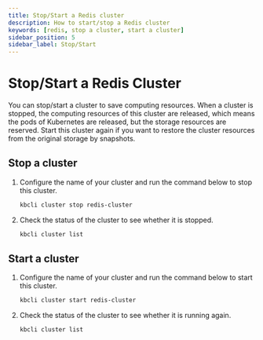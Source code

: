 ```yaml
---
title: Stop/Start a Redis cluster
description: How to start/stop a Redis cluster
keywords: [redis, stop a cluster, start a cluster]
sidebar_position: 5
sidebar_label: Stop/Start
---
```


# Stop/Start a Redis Cluster

You can stop/start a cluster to save computing resources. When a cluster is stopped, the computing resources of this cluster are released, which means the pods of Kubernetes are released, but the storage resources are reserved. Start this cluster again if you want to restore the cluster resources from the original storage by snapshots.

## Stop a cluster

1. Configure the name of your cluster and run the command below to stop this cluster.

   ```bash
   kbcli cluster stop redis-cluster
   ```

2. Check the status of the cluster to see whether it is stopped.

    ```bash
    kbcli cluster list
    ```

## Start a cluster
  
1. Configure the name of your cluster and run the command below to start this cluster.

   ```bash
   kbcli cluster start redis-cluster
   ```

2. Check the status of the cluster to see whether it is running again.

    ```bash
    kbcli cluster list
    ```
